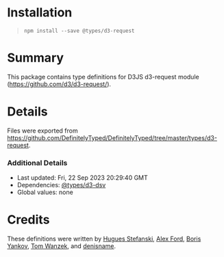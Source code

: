 # Installation
> `npm install --save @types/d3-request`

# Summary
This package contains type definitions for D3JS d3-request module (https://github.com/d3/d3-request/).

# Details
Files were exported from https://github.com/DefinitelyTyped/DefinitelyTyped/tree/master/types/d3-request.

### Additional Details
 * Last updated: Fri, 22 Sep 2023 20:29:40 GMT
 * Dependencies: [@types/d3-dsv](https://npmjs.com/package/@types/d3-dsv)
 * Global values: none

# Credits
These definitions were written by [Hugues Stefanski](https://github.com/Ledragon), [Alex Ford](https://github.com/gustavderdrache), [Boris Yankov](https://github.com/borisyankov), [Tom Wanzek](https://github.com/tomwanzek), and [denisname](https://github.com/denisname).
